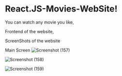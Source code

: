 # React.JS-Movies-WebSite!

You can watch any movie you like,

Frontend of the website,

ScreenShots of the website

Main Screen
![Screenshot (157)](https://github.com/mayank-soni03/React.JS-Movies-WebSite/assets/143899617/d3dd4780-237d-480e-85d6-b3ce5d1d8b75)

![Screenshot (158)](https://github.com/mayank-soni03/React.JS-Movies-WebSite/assets/143899617/95a8b6a0-4bfe-4b74-9ccf-995adcf774cd)

![Screenshot (159)](https://github.com/mayank-soni03/React.JS-Movies-WebSite/assets/143899617/743c44d0-bfa7-4e2f-a878-e6738bd1f4ee)
